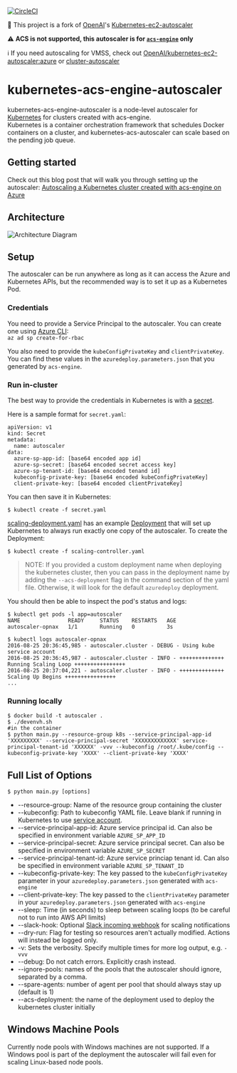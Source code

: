 
[![CircleCI](https://circleci.com/gh/wbuchwalter/Kubernetes-acs-engine-autoscaler.svg?style=svg)](https://circleci.com/gh/wbuchwalter/Kubernetes-acs-engine-autoscaler)


:star2: This project is a fork of [OpenAI](https://openai.com/blog/)'s [Kubernetes-ec2-autoscaler](https://github.com/openai/kubernetes-ec2-autoscaler)  
 
:warning: **ACS is not supported, this autoscaler is for [`acs-engine`](https://github.com/azure/acs-engine) only**

:information_source: If you need autoscaling for VMSS, check out [OpenAI/kubernetes-ec2-autoscaler:azure](https://github.com/openai/kubernetes-ec2-autoscaler/tree/azure) or [cluster-autoscaler](https://github.com/kubernetes/contrib/tree/master/cluster-autoscaler)

# kubernetes-acs-engine-autoscaler

kubernetes-acs-engine-autoscaler is a node-level autoscaler for [Kubernetes](http://kubernetes.io/) for clusters created with acs-engine.  
Kubernetes is a container orchestration framework that schedules Docker containers on a cluster, and kubernetes-acs-autoscaler can scale based on the pending job queue.

## Getting started

Check out this blog post that will walk you through setting up the autoscaler: [Autoscaling a Kubernetes cluster created with acs-engine on Azure](https://medium.com/@wbuchwalter/autoscaling-a-kubernetes-cluster-created-with-acs-engine-on-azure-5e24ddc6402e)

## Architecture

![Architecture Diagram](docs/kubernetes-acs-autoscaler.png)

## Setup

The autoscaler can be run anywhere as long as it can access the Azure
and Kubernetes APIs, but the recommended way is to set it up as a
Kubernetes Pod.

### Credentials

You need to provide a Service Principal to the autoscaler.
You can create one using [Azure CLI](https://github.com/Azure/azure-cli):  
`az ad sp create-for-rbac`

You also need to provide the `kubeConfigPrivateKey` and `clientPrivateKey`. You can find these values in the `azuredeploy.parameters.json` that you generated by `acs-engine`.  

### Run in-cluster

The best way to provide the credentials in Kubernetes is with a [secret](http://kubernetes.io/docs/user-guide/secrets/).

Here is a sample format for `secret.yaml`:
```
apiVersion: v1
kind: Secret
metadata:
  name: autoscaler
data:
  azure-sp-app-id: [base64 encoded app id]
  azure-sp-secret: [base64 encoded secret access key]
  azure-sp-tenant-id: [base64 encoded tenand id]
  kubeconfig-private-key: [base64 encoded kubeConfigPrivateKey]
  client-private-key: [base64 encoded clientPrivateKey]
```

You can then save it in Kubernetes:
```
$ kubectl create -f secret.yaml
```

[scaling-deployment.yaml](scaling-deployment.yaml) has an example
[Deployment](https://kubernetes.io/docs/concepts/workloads/controllers/deployment/)
that will set up Kubernetes to always run exactly one copy of the autoscaler.
To create the Deployment:
```
$ kubectl create -f scaling-controller.yaml
```
> NOTE: If you provided a custom deployment name when deploying the kubernetes cluster, then you can pass in the deployment name by adding the `--acs-deployment` flag in the command section of the yaml file. Otherwise, it will look for the default `azuredeploy` deployment.

You should then be able to inspect the pod's status and logs:
```
$ kubectl get pods -l app=autoscaler
NAME               READY     STATUS    RESTARTS   AGE
autoscaler-opnax   1/1       Running   0          3s

$ kubectl logs autoscaler-opnax 
2016-08-25 20:36:45,985 - autoscaler.cluster - DEBUG - Using kube service account
2016-08-25 20:36:45,987 - autoscaler.cluster - INFO - ++++++++++++++ Running Scaling Loop ++++++++++++++++
2016-08-25 20:37:04,221 - autoscaler.cluster - INFO - ++++++++++++++ Scaling Up Begins ++++++++++++++++
...
```

### Running locally
```
$ docker build -t autoscaler .
$ ./devenvh.sh
#in the container
$ python main.py --resource-group k8s --service-principal-app-id 'XXXXXXXXX' --service-principal-secret 'XXXXXXXXXXXXX' service-principal-tenant-id 'XXXXXX' -vvv --kubeconfig /root/.kube/config --kubeconfig-private-key 'XXXX' --client-private-key 'XXXX'
```


## Full List of Options

```
$ python main.py [options]
```
- --resource-group: Name of the resource group containing the cluster
- --kubeconfig: Path to kubeconfig YAML file. Leave blank if running in Kubernetes to use [service account](http://kubernetes.io/docs/user-guide/service-accounts/).
- --service-principal-app-id: Azure service principal id. Can also be specified in environment variable `AZURE_SP_APP_ID`
- --service-principal-secret: Azure service principal secret. Can also be specified in environment variable `AZURE_SP_SECRET`
- --service-principal-tenant-id: Azure service princiap tenant id. Can also be specified in environment variable `AZURE_SP_TENANT_ID`
- --kubeconfig-private-key: The key passed to the `kubeConfigPrivateKey` parameter in your `azuredeploy.parameters.json` generated with `acs-engine`
- --client-private-key: The key passed to the `clientPrivateKey` parameter in your `azuredeploy.parameters.json` generated with `acs-engine`
- --sleep: Time (in seconds) to sleep between scaling loops (to be careful not to run into AWS API limits)
- --slack-hook: Optional [Slack incoming webhook](https://api.slack.com/incoming-webhooks) for scaling notifications
- --dry-run: Flag for testing so resources aren't actually modified. Actions will instead be logged only.
- -v: Sets the verbosity. Specify multiple times for more log output, e.g. `-vvv`
- --debug: Do not catch errors. Explicitly crash instead.
- --ignore-pools: names of the pools that the autoscaler should ignore, separated by a comma.
- --spare-agents: number of agent per pool that should always stay up (default is 1)
- --acs-deployment: the name of the deployment used to deploy the kubernetes cluster initially

## Windows Machine Pools

Currently node pools with Windows machines are not supported. If a Windows pool is part of the deployment the autoscaler will fail even for scaling Linux-based node pools.